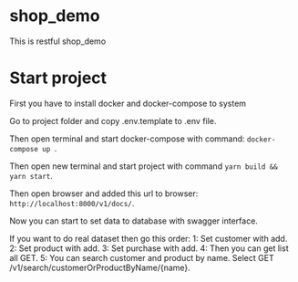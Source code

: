 # shop_demo

This is restful shop_demo

# Start project

First you have to install docker and docker-compose to system

Go to project folder and copy .env.template to .env file.

Then open terminal and start docker-compose with command: `docker-compose up `.

Then open new terminal and start project with command `yarn build && yarn start`.

Then open browser and added this url to browser: `http://localhost:8000/v1/docs/`.

Now you can start to set data to database with swagger interface.

If you want to do real dataset then go this order:
1:
Set customer with add.
2:
Set product with add.
3:
Set purchase with add.
4:
Then you can get list all GET.
5:
You can search customer and product by name. Select GET /v1/search/customerOrProductByName/{name}.
